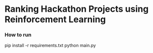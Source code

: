 # Ranking Hackathon Projects using Reinforcement Learning

### How to run
pip install -r requirements.txt
python main.py

